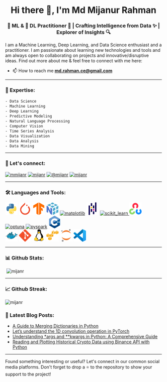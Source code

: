 <h1 align="center">Hi there 👋, I'm Md Mijanur Rahman</h1>
<h3 align="center">🤖 ML & 🧠 DL Practitioner 🚀 | Crafting Intelligence from Data ✨ | Explorer of Insights 🔍</h3>
I am a Machine Learning, Deep Learning, and Data Science enthusiast and a practitioner. I am passionate about learning new technologies and tools and am always open to collaborating on projects and innovative/disruptive ideas. Find out more about me & feel free to connect with me here:

- 📫 How to reach me **md.rahman.ce@gmail.com**

---------------------------------------------------------------------------------------------------------------------------------------------------------------------------------
<h3 align="left"> 🚀 Expertise:</h3>
    
    - Data Science
    - Machine Learning
    - Deep Learning
    - Predictive Modeling
    - Natural Language Processing
    - Computer Vision   
    - Time Series Analysis
    - Data Visualization
    - Data Analysis
    - Data Mining


--------------------------------------------------------------------------------------------------------------------------------------------------------------------------------

<h3 align="left">🔗 Let's connect:</h3>
<p align="left">
<a href="https://twitter.com/mmijanr" target="blank"><img align="center" src="https://raw.githubusercontent.com/rahuldkjain/github-profile-readme-generator/master/src/images/icons/Social/twitter.svg" alt="mmijanr" height="30" width="40" /></a>
<a href="https://linkedin.com/in/mijanr" target="blank"><img align="center" src="https://raw.githubusercontent.com/rahuldkjain/github-profile-readme-generator/master/src/images/icons/Social/linked-in-alt.svg" alt="mijanr" height="30" width="40" /></a>
<a href="https://medium.com/@mijanr" target="blank"><img align="center" src="https://raw.githubusercontent.com/rahuldkjain/github-profile-readme-generator/master/src/images/icons/Social/medium.svg" alt="@mijanr" height="30" width="40" /></a>
<a href="https://www.leetcode.com/mijanr" target="blank"><img align="center" src="https://raw.githubusercontent.com/rahuldkjain/github-profile-readme-generator/master/src/images/icons/Social/leet-code.svg" alt="mijanr" height="30" width="40" /></a>
</p>

---------------------------------------------------------------------------------------------------------------------------------------------------------------------------------

<h3 align="left"> 🛠️ Languages and Tools:</h3>
<p align="left">
<!-- Python -->
<a href="https://www.python.org" target="_blank"> <img src="https://raw.githubusercontent.com/devicons/devicon/master/icons/python/python-original.svg" alt="python" width="40" height="40"/></a>
<!-- PyTorch -->
<a href="https://pytorch.org/" target="_blank"> <img src="https://raw.githubusercontent.com/devicons/devicon/master/icons/pytorch/pytorch-original.svg" alt="pytorch" width="40" height="40"/></a>
<!-- Tensorflow -->
<a href="https://www.tensorflow.org/" target="_blank"> <img src="https://raw.githubusercontent.com/devicons/devicon/master/icons/tensorflow/tensorflow-original.svg" alt="tensorflow" width="40" height="40"/></a>
<!-- NumPy -->
<a href="https://numpy.org/" target="_blank"> <img src="https://raw.githubusercontent.com/devicons/devicon/master/icons/numpy/numpy-original.svg" alt="numpy" width="40" height="40"/></a>
<!-- Matplotlib -->
<a href="https://matplotlib.org/" target="_blank"> <img src="https://upload.wikimedia.org/wikipedia/commons/8/84/Matplotlib_icon.svg" alt="matplotlib" width="40" height="40"/></a>
<!-- Pandas -->
<a href="https://pandas.pydata.org/" target="_blank"> <img src="https://raw.githubusercontent.com/devicons/devicon/master/icons/pandas/pandas-original.svg" alt="pandas" width="40" height="40"/></a>
<!-- Scikit-Learn -->
<a href="https://scikit-learn.org/" target="_blank" rel="noreferrer"> <img src="https://upload.wikimedia.org/wikipedia/commons/0/05/Scikit_learn_logo_small.svg" alt="scikit_learn" width="40" height="40"/> </a>
<!-- OpenCV -->
<a href="https://opencv.org/" target="_blank"> <img src="https://raw.githubusercontent.com/devicons/devicon/master/icons/opencv/opencv-original.svg" alt="opencv" width="40" height="40"/></a>
<!-- Optuna -->
<a href="https://optuna.org/" target="_blank"> <img src="https://raw.githubusercontent.com/optuna/optuna/master/docs/image/optuna-logo.png" alt="optuna" width="40" height="40"/></a>
<!-- PySpark -->
<a href="https://spark.apache.org/docs/latest/api/python/index.html" target="_blank"> <img src="https://upload.wikimedia.org/wikipedia/commons/f/f3/Apache_Spark_logo.svg" alt="pyspark" width="40" height="40"/></a>
<!-- C++ -->
<a href="https://www.cplusplus.com/" target="_blank"> <img src="https://raw.githubusercontent.com/devicons/devicon/master/icons/cplusplus/cplusplus-original.svg" alt="cplusplus" width="40" height="40"/></a>
<br>
<!-- Docker -->
<a href="https://www.docker.com/" target="_blank"> <img src="https://raw.githubusercontent.com/devicons/devicon/master/icons/docker/docker-original.svg" alt="docker" width="40" height="40"/></a>
<!-- Git -->
<a href="https://git-scm.com/" target="_blank"> <img src="https://raw.githubusercontent.com/devicons/devicon/master/icons/git/git-original.svg" alt="git" width="40" height="40"/></a>
<!-- Linux -->
<a href="https://www.linux.org/" target="_blank"> <img src="https://raw.githubusercontent.com/devicons/devicon/master/icons/linux/linux-original.svg" alt="linux" width="40" height="40"/></a>
<!-- AWS -->
<a href="https://aws.amazon.com/" target="_blank"> <img src="https://raw.githubusercontent.com/devicons/devicon/master/icons/amazonwebservices/amazonwebservices-original.svg" alt="aws" width="40" height="40"/></a>
<!-- Jupyter -->
<a href="https://jupyter.org/" target="_blank"> <img src="https://raw.githubusercontent.com/devicons/devicon/master/icons/jupyter/jupyter-original.svg" alt="jupyter" width="40" height="40"/></a>
<!-- VS Code -->
<a href="https://code.visualstudio.com/" target="_blank"> <img src="https://raw.githubusercontent.com/devicons/devicon/master/icons/vscode/vscode-original.svg" alt="vscode" width="40" height="40"/></a>

---------------------------------------------------------------------------------------------------------------------------------------------------------------------------------
<h3 align="left">📊 Github Stats:</h3>
<p>&nbsp;<img align="center" src="https://github-readme-stats-sigma-five.vercel.app/api?username=mijanr&show_icons=true&locale=en&theme=dark#gh-dark-model-only" alt="mijanr" /></p>

---------------------------------------------------------------------------------------------------------------------------------------------------------------------------------
<h3 align="left">  📈 Github Streak:</h3>
<p><img align="center" src="https://github-readme-streak-stats.herokuapp.com/?user=mijanr&theme=dark#gh-dark-model-only" alt="mijanr" /></p>

### 📕 Latest Blog Posts:
<!-- BLOG-POST-LIST:START -->
- [A Guide to Merging Dictionaries in Python](https://medium.com/@mijanr/a-guide-to-merging-dictionaries-in-python-b5049442cf6e?source=rss-56cd4bcde552------2)
- [Let’s understand the 1D convolution operation in PyTorch](https://pub.aimind.so/lets-understand-the-1d-convolution-operation-in-pytorch-541426f01448?source=rss-56cd4bcde552------2)
- [Understanding *args and **kwargs in Python: A Comprehensive Guide](https://medium.com/@mijanr/understanding-args-and-kwargs-in-python-a-comprehensive-guide-be9ebf4dd861?source=rss-56cd4bcde552------2)
- [Reading and Plotting Historical Crypto Data using Binance API with Python](https://medium.com/@mijanr/reading-and-plotting-historical-crypto-data-using-binance-api-with-python-c02a436c0307?source=rss-56cd4bcde552------2)
<!-- BLOG-POST-LIST:END -->

---------------------------------------------------------------------------------------------------------------------------------------------------------------------------------

Found something interesting or useful? Let's connect in our common social media platforms.
Don't forget to drop a ⭐ to the repository to show your support to the project!